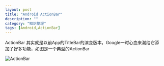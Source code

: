 ```yaml
---
layout: post
title: "Android ActionBar"
description: ""
category: "知识整理"
tags: [Android,ActionBar]
---
```


ActionBar 其实就是以前App的TitleBar的演变版本，Google一时心血来潮给它添加了好多功能，如图是一个典型的ActionBar

![ActionBar](http://developer.android.com/design/media/action_bar_pattern_overview.png)
